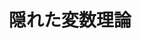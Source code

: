 ---
title: 隠れた変数理論
type: card
card_instruction: 1度だけ、自分のした質問 or 解答を他人に聞かれない。ただし、誤答したときのペナルティは同様に課せられる。
image: card5.png
description: 
---
